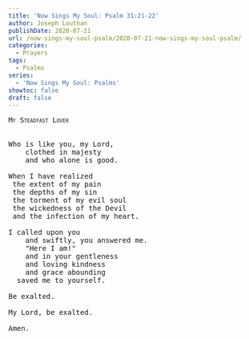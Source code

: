 ```yaml
---
title: 'Now Sings My Soul: Psalm 31:21-22'
author: Joseph Louthan
publishDate: 2020-07-21
url: /now-sings-my-soul-psalm/2020-07-21-now-sings-my-soul-psalm/
categories:
  - Prayers
tags:
  - Psalms
series:
  - 'Now Sings My Soul: Psalms'
showtoc: false
draft: false
---
```

<pre>
<div style="font-variant: small-caps;">My Steadfast Lover</div>
&nbsp;
Who is like you, my Lord,
	clothed in majesty
	and who alone is good.

When I have realized
 the extent of my pain
 the depths of my sin
 the torment of my evil soul
 the wickedness of the Devil
 and the infection of my heart.

I called upon you
	and swiftly, you answered me.
	"Here I am!"
	and in your gentleness
	and loving kindness
	and grace abounding
  saved me to yourself.

Be exalted.

My Lord, be exalted.

Amen.
</pre>